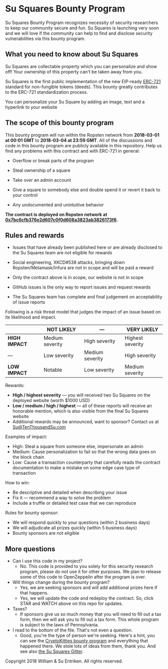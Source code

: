 # Su Squares Bounty Program

Su Squares Bounty Program recognizes necessity of security researchers to keep our community secure and fun. Su Squares is launching very soon and we will love if the community can help to find and disclose security vulnerabilities via this bounty program.

## What you need to know about Su Squares

Su Squares are collectable property which you can personalize and show off! Your ownership of this property can't be taken away from you.

Su Squares is the first public implementation of the new EIP-ready [ERC-721](https://github.com/ethereum/eips/issues/721) standard for non-fungible tokens (deeds). This bounty greatly contributes to the ERC-721 standardization process.

You can personalize your Su Square by adding an image, text and a hyperlink to your website

## The scope of this bounty program

This bounty program will run within the Ropsten network from **2018-03-01 at 00:01 GMT** to **2018-03-04 at 23:59 GMT**. All of the discussions and code in this bounty program are publicly available in this repository. Help us find any problems with this contract and with ERC-721 in general:

- Overflow or break parts of the program

- Steal ownership of a square

- Take over an admin account

- Give a square to somebody else and double spend it or revert it back to your control 

- Any undocumented and unintuitive behavior

**The contract is deployed on Ropsten network at [0x7bc6cfb376e2d607c0f0d608a3823ab3826173f6](https://ropsten.etherscan.io/address/0x7bc6cfb376e2d607c0f0d608a3823ab3826173f6).**

## Rules and rewards

- Issues that have already been published here or are already disclosed to the Su Squares team are not eligible for rewards

- Social engineering, XKCD#538 attacks, bringing down Ropsten/Metamask/Infura are not in scope and will be paid a reward

- Only the contract above is in scope, our website is not in scope

- GitHub issues is the only way to report issues and request rewards

- The Su Squares team has complete and final judgement on acceptability of issue reports

Following is a risk threat model that judges the impact of an issue based on its likelihood and impact.

|                 | NOT LIKELY      | —               | VERY LIKELY      |
| --------------- | --------------- | --------------- | ---------------- |
| **HIGH IMPACT** | Medium severity | High severity   | Highest severity |
| —               | Low severity    | Medium severity | High severity    |
| **LOW IMPACT**  | Notable         | Low severity    | Medium severity  |

Rewards:

* **High / highest severity** — you will received two Su Squares on the deployed website (worth $1000 USD)
* **Low / medium / high / highest** — all of these reports will receive an honorable mention, which is also visible from the final Su Squares website
* Additional rewards may be announced, want to sponsor? Contact us at Su@TenThousandSu.com

Examples of impact:

* High: Steal a square from someone else, impersonate an admin
* Medium: Cause personalization to fail so that the wrong data goes on the block chain
* Low: Cause a transaction counterparty that carefully reads the contract documentation to make a mistake on some edge case type of transaction

How to win:

* Be descriptive and detailed when describing your issue
* Fix it — recommend a way to solve the problem
* Include a truffle or detailed test case that we can reproduce

Rules for bounty sponsor:

* We will respond quickly to your questions (within 2 business days)
* We will adjudicate all prizes quickly (within 5 business days)
* Bounty sponsors are not eligible

## More questions

* Can I use this code in my project?
  * No. This code is provided to you solely for this security research program, please do not use it for other purposes. We plan to release some of this code to OpenZeppelin after the program is over.
* Will things change during the bounty program?
  * Yes, we are seeking sponsors and will add additional prizes here if that happens.
  * Yes, we will update the code and redeploy the contract. So, click STAR and WATCH above on this repo for updates.
* Taxes?
  * If sponsors give us so much money that you will need to fill out a tax form, then we will ask you to fill out a tax form. This whole program is subject to the laws of Pennsylvania.
* I read to the bottom of the file. That's not even a question.
  * Good, you're the type of person we're seeking. Here's a hint, you can see the [CryptoKitties bounty program](https://github.com/axiomzen/cryptokitties-bounty) and everything that happened there. We stole lots of ideas from them, thank you. And see also [the Su Squares Gitter](https://gitter.im/Su-Squares/Lobby#).

Copyright 2018 William & Su Entriken. All rights reserved.
